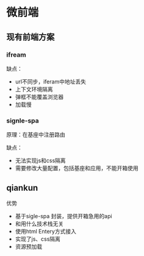 # 微前端

## 现有前端方案

### ifream

缺点：

+ url不同步，iferam中地址丢失
+ 上下文环境隔离
+ 弹框不能覆盖浏览器
+ 加载慢



### signle-spa

原理：在基座中注册路由

缺点：

+ 无法实现js和css隔离
+ 需要修改大量配置，包括基座和应用，不能开箱使用



## qiankun

优势

+ 基于sigle-spa 封装，提供开箱急用的api
+ 和用什么技术栈无关
+ 使用html Entery方式接入
+ 实现了js、css隔离
+ 资源预加载



